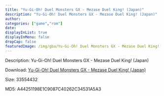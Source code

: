 ```yaml
---
title: "Yu-Gi-Oh! Duel Monsters GX - Mezase Duel King! (Japan)"
description: "Yu-Gi-Oh! Duel Monsters GX - Mezase Duel King! (Japan)"
author: 
categories: ["game","rom"]
date: 
displayInList: true
displayInMenu: false
dropCap: false
featuredImage: /img/gba/Yu-Gi-Oh! Duel Monsters GX - Mezase Duel King! [Japan].jpg
---
```


Description: Yu-Gi-Oh! Duel Monsters GX - Mezase Duel King! (Japan)

Download: <a style="text-decoration:underline;" href="https://mega.nz/#!HfJmwYZT!oLOmPtdggGAvFTAkvEKuvbXs5lx_OofE9lHsXCmAOOg" target = "_blank" rel = "nofollow" > Yu-Gi-Oh! Duel Monsters GX - Mezase Duel King! (Japan)</a>

Size: 33554432

MD5: A44251198E1C9087C40262C34531A5A3

